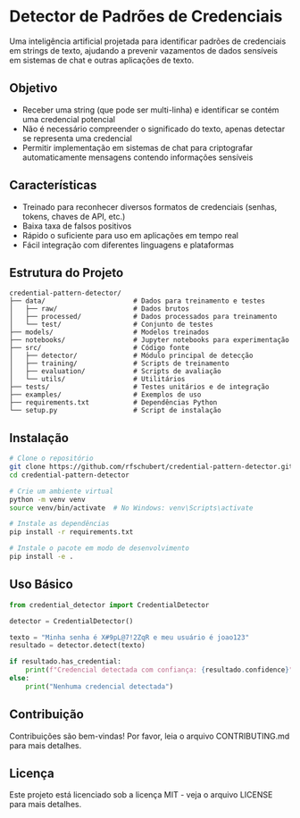 # Detector de Padrões de Credenciais

Uma inteligência artificial projetada para identificar padrões de credenciais em strings de texto, ajudando a prevenir vazamentos de dados sensíveis em sistemas de chat e outras aplicações de texto.

## Objetivo

- Receber uma string (que pode ser multi-linha) e identificar se contém uma credencial potencial
- Não é necessário compreender o significado do texto, apenas detectar se representa uma credencial
- Permitir implementação em sistemas de chat para criptografar automaticamente mensagens contendo informações sensíveis

## Características

- Treinado para reconhecer diversos formatos de credenciais (senhas, tokens, chaves de API, etc.)
- Baixa taxa de falsos positivos
- Rápido o suficiente para uso em aplicações em tempo real
- Fácil integração com diferentes linguagens e plataformas

## Estrutura do Projeto

```
credential-pattern-detector/
├── data/                      # Dados para treinamento e testes
│   ├── raw/                   # Dados brutos
│   ├── processed/             # Dados processados para treinamento
│   └── test/                  # Conjunto de testes
├── models/                    # Modelos treinados
├── notebooks/                 # Jupyter notebooks para experimentação
├── src/                       # Código fonte
│   ├── detector/              # Módulo principal de detecção
│   ├── training/              # Scripts de treinamento
│   ├── evaluation/            # Scripts de avaliação
│   └── utils/                 # Utilitários
├── tests/                     # Testes unitários e de integração
├── examples/                  # Exemplos de uso
├── requirements.txt           # Dependências Python
└── setup.py                   # Script de instalação
```

## Instalação

```bash
# Clone o repositório
git clone https://github.com/rfschubert/credential-pattern-detector.git
cd credential-pattern-detector

# Crie um ambiente virtual
python -m venv venv
source venv/bin/activate  # No Windows: venv\Scripts\activate

# Instale as dependências
pip install -r requirements.txt

# Instale o pacote em modo de desenvolvimento
pip install -e .
```

## Uso Básico

```python
from credential_detector import CredentialDetector

detector = CredentialDetector()

texto = "Minha senha é X#9pL@7!2ZqR e meu usuário é joao123"
resultado = detector.detect(texto)

if resultado.has_credential:
    print(f"Credencial detectada com confiança: {resultado.confidence}")
else:
    print("Nenhuma credencial detectada")
```

## Contribuição

Contribuições são bem-vindas! Por favor, leia o arquivo CONTRIBUTING.md para mais detalhes.

## Licença

Este projeto está licenciado sob a licença MIT - veja o arquivo LICENSE para mais detalhes.